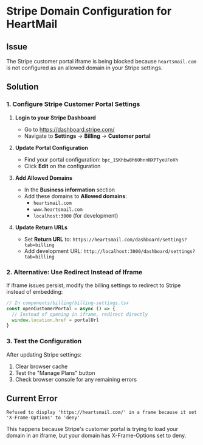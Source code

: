 # Stripe Domain Configuration for HeartMail

## Issue
The Stripe customer portal iframe is being blocked because `heartsmail.com` is not configured as an allowed domain in your Stripe settings.

## Solution

### 1. Configure Stripe Customer Portal Settings

1. **Login to your Stripe Dashboard**
   - Go to https://dashboard.stripe.com/
   - Navigate to **Settings** → **Billing** → **Customer portal**

2. **Update Portal Configuration**
   - Find your portal configuration: `bpc_1SKhbw8h6OhnnNXPTyeUFoVh`
   - Click **Edit** on the configuration

3. **Add Allowed Domains**
   - In the **Business information** section
   - Add these domains to **Allowed domains**:
     - `heartsmail.com`
     - `www.heartsmail.com`
     - `localhost:3000` (for development)

4. **Update Return URLs**
   - Set **Return URL** to: `https://heartsmail.com/dashboard/settings?tab=billing`
   - Add development URL: `http://localhost:3000/dashboard/settings?tab=billing`

### 2. Alternative: Use Redirect Instead of Iframe

If iframe issues persist, modify the billing settings to redirect to Stripe instead of embedding:

```typescript
// In components/billing/billing-settings.tsx
const openCustomerPortal = async () => {
  // Instead of opening in iframe, redirect directly
  window.location.href = portalUrl
}
```

### 3. Test the Configuration

After updating Stripe settings:
1. Clear browser cache
2. Test the "Manage Plans" button
3. Check browser console for any remaining errors

## Current Error
```
Refused to display 'https://heartsmail.com/' in a frame because it set 'X-Frame-Options' to 'deny'
```

This happens because Stripe's customer portal is trying to load your domain in an iframe, but your domain has X-Frame-Options set to deny.
